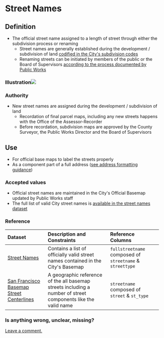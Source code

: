 # Street Names

## Definition

* The official street name assigned to a length of street through either the subdivision process or renaming
  * Street names are generally established during the development / subdivision of land [codified in the City's subdivision codes](http://library.amlegal.com/nxt/gateway.dll/California/subdivision/subdivisioncode?f=templates$fn=default.htm$3.0$vid=amlegal:sanfrancisco_ca$anc=JD_Subdivision)
  * Renaming streets can be initiated by members of the public or the Board of Supervisors [according to the process documented by Public Works](http://sfpublicworks.org/services/establishing-street-names)

### Illustration![](http://sfpublicworks.org/sites/default/files/dscn1226.jpg)

### Authority
* New street names are assigned during the development / subdivision of land
  * Recordation of final parcel maps, including any new streets happens with the Office of the Assessor-Recorder 
  * Before recordation, subdivision maps are approved by the County Surveyor, the Public Works Director and the Board of Supervisors

## Use

* For official base maps to label the streets properly
* As a component part of a full address ([see address formatting guidance](/addresses.md))

### Accepted values

* Official street names are maintained in the City's Official Basemap updated by Public Works staff
* The full list of valid City street names is [available in the street names dataset](https://data.sfgov.org/Geographic-Locations-and-Boundaries/Street-Names/6d9h-4u5v)

### Reference

| Dataset | Description and Constraints | Reference Columns |
| :--- | :--- | :--- |
| [Street Names](hhttps://data.sfgov.org/Geographic-Locations-and-Boundaries/Street-Names/6d9h-4u5v) | Contains a list of officially valid street names contained in the City's Basemap | `fullstreetname` composed of `streetname` & `streettype` |
| [San Francisco Basemap Street Centerlines](hhttps://data.sfgov.org/Geographic-Locations-and-Boundaries/Street-Names/6d9h-4u5v) | A geographic reference of the all basemap streets including a number of street components like the valid name | `streetname` composed of `street` & `st_type` |

### Is anything wrong, unclear, missing?

[Leave a comment.](https://github.com/DataSF/draft-publishing-standards/issues/new?title=Comment:Street-Names&body=Comment:Street-Names)

